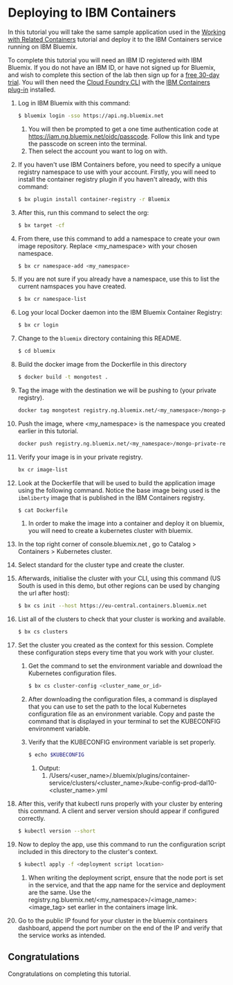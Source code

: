 # Deploying to IBM Containers

In this tutorial you will take the same sample application used in the [Working with Related Containers](../compose) tutorial and deploy it to the IBM Containers service running on IBM Bluemix.

To complete this tutorial you will need an IBM ID registered with IBM Bluemix. If you do not have an IBM ID, or have not signed up for Bluemix, and wish to complete this section of the lab then sign up for a [free 30-day trial](https://console.ng.bluemix.net/registration/). You will then need the [Cloud Foundry CLI](http://docs.cloudfoundry.org/cf-cli/install-go-cli.html) with the [IBM Containers plug-in](https://console.ng.bluemix.net/docs/containers/container_cli_cfic.html) installed.

1. Log in IBM Bluemix with this command:

    ```bash
    $ bluemix login -sso https://api.ng.bluemix.net
    ```
    1. You will then be prompted to get a one time authentication code at https://iam.ng.bluemix.net/oidc/passcode. Follow this link and type the passcode on screen into the terminal.
    1. Then select the account you want to log on with.

2. If you haven't use IBM Containers before, you need to specify a unique registry namespace to use with your account. Firstly, you will need to install the container registry plugin if you haven't already, with this command:

    ```bash
    $ bx plugin install container-registry -r Bluemix
    ```

3. After this, run this command to select the org:

    ```bash
    $ bx target -cf
    ```

4. From there, use this command to add a namespace to create your own image repository. Replace <my_namespace> with your chosen namespace.

    ```bash
    $ bx cr namespace-add <my_namespace>
    ```

5. If you are not sure if you already have a namespace, use this to list the current namspaces you have created.

    ```bash
    $ bx cr namespace-list
    ```

6. Log your local Docker daemon into the IBM Bluemix Container Registry:

    ```bash
    $ bx cr login
    ```

7. Change to the `bluemix` directory containing this README.

    ```bash
    $ cd bluemix
    ```

8. Build the docker image from the Dockerfile in this directory

    ```bash
    $ docker build -t mongotest .
    ```

9. Tag the image with the destination we will be pushing to (your private registry).

    ```bash
    docker tag mongotest registry.ng.bluemix.net/<my_namespace>/mongo-private-registry:latest
    ```

10. Push the image, where <my_namespace> is the namespace you created earlier in this tutorial.

    ```bash
    docker push registry.ng.bluemix.net/<my_namespace>/mongo-private-registry:latest
    ```

11. Verify your image is in your private registry.

    ```bash
    bx cr image-list
    ```

12. Look at the Dockerfile that will be used to build the application image using the following command. Notice the base image being used is the `ibmliberty` image that is published in the IBM Containers registry.

    ```bash
    $ cat Dockerfile
    ```
    1. In order to make the image into a container and deploy it on bluemix, you will need to create a kubernetes cluster with bluemix.

13. In the top right corner of console.bluemix.net , go to Catalog > Containers > Kubernetes cluster.

14. Select standard for the cluster type and create the cluster.

15. Afterwards, initialise the cluster with your CLI, using this command (US South is used in this demo, but other regions can be used by changing the url after host):

    ```bash
    $ bx cs init --host https://eu-central.containers.bluemix.net
    ```

16. List all of the clusters to check that your cluster is working and available.

    ```bash
    $ bx cs clusters
    ```

17. Set the cluster you created as the context for this session. Complete these configuration steps every time that you work with your cluster.

    1. Get the command to set the environment variable and download the Kubernetes configuration files.

        ```bash
        $ bx cs cluster-config <cluster_name_or_id>
        ```

    2. After downloading the configuration files, a command is displayed that you can use to set the path to the local Kubernetes configuration file as an environment variable. Copy and paste the command that is displayed in your terminal to set the KUBECONFIG environment variable.

    3. Verify that the KUBECONFIG environment variable is set properly.

        ```bash
        $ echo $KUBECONFIG
        ```
        1. Output:
            1. /Users/<user_name>/.bluemix/plugins/container-service/clusters/<cluster_name>/kube-config-prod-dal10-<cluster_name>.yml

18. After this, verify that kubectl runs properly with your cluster by entering this command. A client and server version should appear if configured correctly.

    ```bash
    $ kubectl version --short
    ```

19. Now to deploy the app, use this command to run the configuration script included in this directory to the cluster's context.

    ```bash
    $ kubectl apply -f <deployment script location>
    ```
    1. When writing the deployment script, ensure that the node port is set in the service, and that the app name for the service and deployment are the same. Use the registry.ng.bluemix.net/<my_namespace>/<image_name>:<image_tag> set earlier in the containers image link.

20. Go to the public IP found for your cluster in the bluemix containers dashboard, append the port number on the end of the IP and verify that the service works as intended.

## Congratulations

Congratulations on completing this tutorial.
